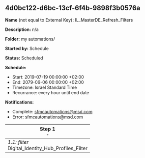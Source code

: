 ## 4d0bc122-d6bc-13cf-6f4b-9898f3b0576a

**Name** (not equal to External Key)**:** IL_MasterDE_Refresh_Filters

**Description:** n/a

**Folder:** my automations/

**Started by:** Schedule

**Status:** Scheduled

**Schedule:**

* Start: 2019-07-19 00:00:00 +02:00
* End: 2079-06-06 00:00:00 +02:00
* Timezone: Israel Standard Time
* Recurrance: every hour until end date

**Notifications:**

* Complete: sfmcautomations@msd.com
* Error: sfmcautomations@msd.com

| Step 1<br>_<small>-</small>_ |
| --- |
| _1.1: filter_<br>Digital_Identity_Hub_Profiles_Filter |
